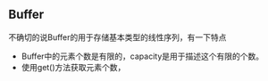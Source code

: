 ## Buffer

不确切的说Buffer的用于存储基本类型的线性序列，有一下特点
+ Buffer中的元素个数是有限的，capacity是用于描述这个有限的个数。
+ 使用get()方法获取元素个数，